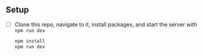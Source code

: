 
## Setup

- [ ] Clone this repo, navigate to it, install packages, and start the server with `npm run dev`


    ```sh
    npm install
    npm run dev
    ```

